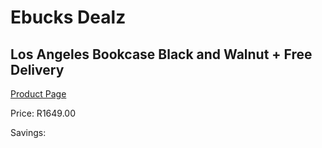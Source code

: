 
# Ebucks Dealz
## Los Angeles Bookcase Black and Walnut + Free Delivery
[Product Page](https://www.ebucks.com/web/shop/productSelected.do?prodId=1144853351&catId=1130195724)

Price: R1649.00

Savings: 


	